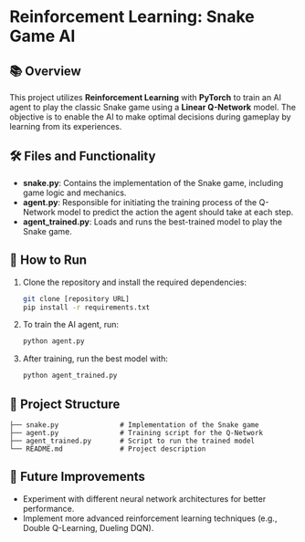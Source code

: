 # Reinforcement Learning: Snake Game AI

## 📚 Overview

This project utilizes **Reinforcement Learning** with **PyTorch** to train an AI agent to play the classic Snake game using a **Linear Q-Network** model. The objective is to enable the AI to make optimal decisions during gameplay by learning from its experiences.

## 🛠 Files and Functionality

- **snake.py**: Contains the implementation of the Snake game, including game logic and mechanics.
- **agent.py**: Responsible for initiating the training process of the Q-Network model to predict the action the agent should take at each step.
- **agent_trained.py**: Loads and runs the best-trained model to play the Snake game.

## 🚀 How to Run

1. Clone the repository and install the required dependencies:
   ```bash
   git clone [repository URL]
   pip install -r requirements.txt
   ```

2. To train the AI agent, run:
   ```bash
   python agent.py
   ```

3. After training, run the best model with:
   ```bash
   python agent_trained.py
   ```

## 📂 Project Structure

```
├── snake.py               # Implementation of the Snake game
├── agent.py               # Training script for the Q-Network
├── agent_trained.py       # Script to run the trained model
└── README.md              # Project description
```

## 📝 Future Improvements

- Experiment with different neural network architectures for better performance.
- Implement more advanced reinforcement learning techniques (e.g., Double Q-Learning, Dueling DQN).

```
